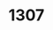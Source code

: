 ---
title: '1307'
categories:
  - PCS2
description: Speak to a known audience in a predictable situation
pdf: 'https://www.nzqa.govt.nz/nqfdocs/units/pdf/1307.pdf'
level: '3'
credits: 3
assessment: Internal
---